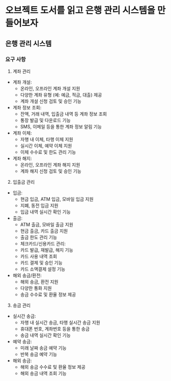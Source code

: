 # 오브젝트 도서를 읽고 은행 관리 시스템을 만들어보자
## 은행 관리 시스템
### 요구 사항
1. 계좌 관리

- 계좌 개설:
  - 온라인, 오프라인 계좌 개설 지원
  - 다양한 계좌 유형 (예: 예금, 적금, 대출) 제공
  - 계좌 개설 신청 검토 및 승인 기능
- 계좌 정보 조회:
  - 잔액, 거래 내역, 입출금 내역 등 계좌 정보 조회
  - 통장 발급 및 다운로드 기능
  - SMS, 이메일 등을 통한 계좌 정보 알림 기능
- 계좌 이체:
  - 자행 내 이체, 타행 이체 지원
  - 실시간 이체, 예약 이체 지원
  - 이체 수수료 및 한도 관리 기능
- 계좌 해지:
  - 온라인, 오프라인 계좌 해지 지원
  - 계좌 해지 신청 검토 및 승인 기능
2. 입출금 관리

- 입금:
  - 현금 입금, ATM 입금, 모바일 입금 지원
  - 지폐, 동전 입금 지원
  - 입금 내역 실시간 확인 기능
- 출금:
  - ATM 출금, 모바일 출금 지원
  - 현금 출금, 카드 출금 지원
  - 출금 한도 관리 기능
  - 체크카드/신용카드 관리:
  - 카드 발급, 재발급, 해지 기능
  - 카드 사용 내역 조회
  - 카드 결제 및 승인 기능
  - 카드 소액결제 설정 기능
- 해외 송금/환전:
  - 해외 송금, 환전 지원
  - 다양한 통화 지원
  - 송금 수수료 및 환율 정보 제공
3. 송금 관리

- 실시간 송금:
  - 자행 내 실시간 송금, 타행 실시간 송금 지원
  - 휴대폰 번호, 계좌번호 등을 통한 송금
  - 송금 내역 실시간 확인 기능
- 예약 송금:
  - 미래 날짜 송금 예약 기능
  - 반복 송금 예약 기능
- 해외 송금:
  - 해외 송금 수수료 및 환율 정보 제공
  - 해외 송금 내역 조회 기능